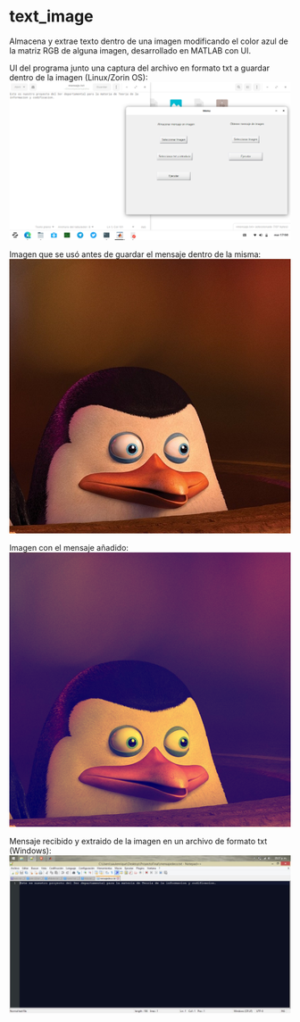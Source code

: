 # text_image
Almacena y extrae texto dentro de una imagen modificando el color azul de la matriz RGB de alguna imagen, desarrollado en MATLAB con UI. 

UI del programa junto una captura del archivo en formato txt a guardar dentro de la imagen (Linux/Zorin OS):
![Esta es una imagen](/Mensaje_enviado_Linux.png)

Imagen que se usó antes de guardar el mensaje dentro de la misma:
![Esta es una imagen](/kabo.jpg)

Imagen con el mensaje añadido:
![Esta es una imagen](/kabo1.png)

Mensaje recibido y extraido de la imagen en un archivo de formato txt (Windows):
![Esta es una imagen](/Mensaje_recibido_Windows.jpeg)
